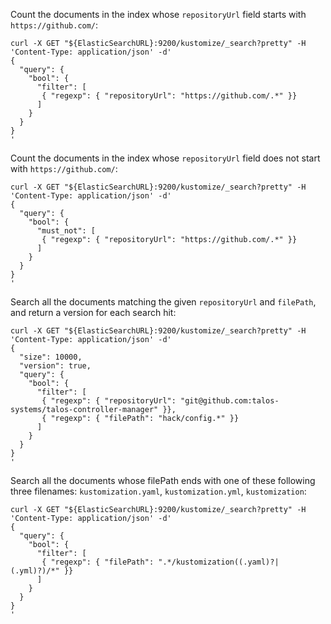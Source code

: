 Count the documents in the index whose `repositoryUrl` field starts with
`https://github.com/`:
```
curl -X GET "${ElasticSearchURL}:9200/kustomize/_search?pretty" -H 'Content-Type: application/json' -d'
{
  "query": {
    "bool": {
      "filter": [
       { "regexp": { "repositoryUrl": "https://github.com/.*" }}
      ]
    }
  }
}
'
```

Count the documents in the index whose `repositoryUrl` field does not start with
`https://github.com/`:
```
curl -X GET "${ElasticSearchURL}:9200/kustomize/_search?pretty" -H 'Content-Type: application/json' -d'
{
  "query": {
    "bool": {
      "must_not": [
       { "regexp": { "repositoryUrl": "https://github.com/.*" }}
      ]
    }
  }
}
'
```

Search all the documents matching the given `repositoryUrl` and `filePath`, and return 
a version for each search hit:
```
curl -X GET "${ElasticSearchURL}:9200/kustomize/_search?pretty" -H 'Content-Type: application/json' -d'
{
  "size": 10000,
  "version": true,
  "query": {
    "bool": {
      "filter": [
       { "regexp": { "repositoryUrl": "git@github.com:talos-systems/talos-controller-manager" }},
       { "regexp": { "filePath": "hack/config.*" }}
      ]
    }
  }
}
'
```

Search all the documents whose filePath ends with one of these following three filenames:
`kustomization.yaml`, `kustomization.yml`, `kustomization`:
```
curl -X GET "${ElasticSearchURL}:9200/kustomize/_search?pretty" -H 'Content-Type: application/json' -d'
{
  "query": {
    "bool": {
      "filter": [
       { "regexp": { "filePath": ".*/kustomization((.yaml)?|(.yml)?)/*" }}
      ]
    }
  }
}
'
```